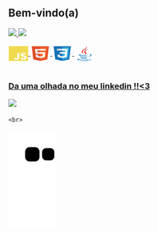 ## Bem-vindo(a) 

 <div>
   <a href="https://github.com/Kikyx">
   <img height="180em" src="https://github-readme-stats.vercel.app/api?username=Kikyx&show_icons=true&theme=react&include_all_commits=true&count_private=true"/>
   <img height="180em" src="https://github-readme-stats.vercel.app/api/top-langs/?username=Kikyx&layout=compact&langs_count=6&theme=tokyonight"/>

</div>
<div style="display: inline_block"><br>
  <img align="center" alt="Js" height="30" width="40" src="https://raw.githubusercontent.com/devicons/devicon/master/icons/javascript/javascript-plain.svg">
  <img align="center" alt="HTML" height="30" width="40" src="https://raw.githubusercontent.com/devicons/devicon/master/icons/html5/html5-original.svg">
  <img align="center" alt="CSS" height="30" width="40" src="https://raw.githubusercontent.com/devicons/devicon/master/icons/css3/css3-original.svg">
   <img align="center" alt="java" height="30" width="40" src="https://raw.githubusercontent.com/devicons/devicon/master/icons/java/java-original.svg">
</div>
 
 <br>
 
  ### Da uma olhada no meu linkedin !!<3
 
<div> 
  <a href="https://www.linkedin.com/in/rute-borges-silva/" target="_blank"><img src="https://img.shields.io/badge/-LinkedIn-%230077B5?style=for-the-badge&logo=linkedin&logoColor=white" target="_blank"></a> 
 



    <br>

</div>

 
  ![Snake animation](https://github.com/Kikyx/Kikyx/blob/output/github-contribution-grid-snake.svg)
 
</div>


</div>



